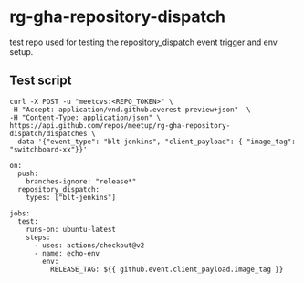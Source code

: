 # rg-gha-repository-dispatch

test repo used for testing the repository_dispatch event trigger and env setup.

## Test script

```
curl -X POST -u "meetcvs:<REPO_TOKEN>" \
-H "Accept: application/vnd.github.everest-preview+json"  \
-H "Content-Type: application/json" \
https://api.github.com/repos/meetup/rg-gha-repository-dispatch/dispatches \
--data '{"event_type": "blt-jenkins", "client_payload": { "image_tag": "switchboard-xx"}}'
```

```
on:
  push:
    branches-ignore: "release*"
  repository_dispatch:
    types: ["blt-jenkins"]

jobs:
  test:
    runs-on: ubuntu-latest
    steps:
      - uses: actions/checkout@v2
      - name: echo-env
        env:
          RELEASE_TAG: ${{ github.event.client_payload.image_tag }}
```
